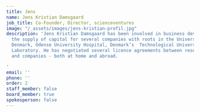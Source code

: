 ```yaml
---
title: Jens
name: Jens Kristian Damsgaard
job_title: Co-Founder, Director, scienceventures
image: "/_assets/images/jens-kristian-profil.jpg"
description: 'Jens Kristian Damsgaard has been involved in business development and
  the supply of capital for several companies with roots in the University of Southern
  Denmark, Odense University Hospital, Denmark’s  Technological University, Risø National
  Laboratory. He has negotiated several licence agreements between research institutions
  and companies - both at home and abroad.

'
email: ''
phone: ''
order: 2
staff_member: false
board_member: true
spokesperson: false
---
```


